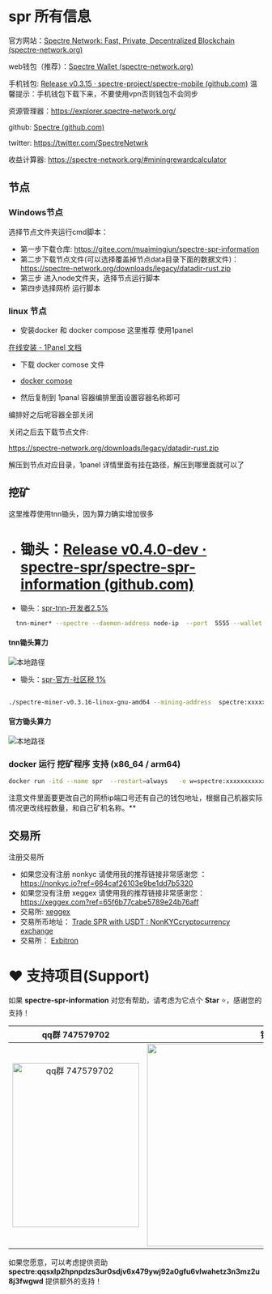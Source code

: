# spr 所有信息

官方网站：[Spectre Network: Fast, Private, Decentralized Blockchain (spectre-network.org)](https://spectre-network.org/)

web钱包（推荐）：[Spectre Wallet (spectre-network.org)](https://wallet.spectre-network.org/)

手机钱包: [Release v0.3.15 · spectre-project/spectre-mobile (github.com)](https://github.com/spectre-project/spectre-mobile/releases)  温馨提示：手机钱包下载下来，不要使用vpn否则钱包不会同步

资源管理器：https://explorer.spectre-network.org/

github: [Spectre (github.com)](https://github.com/spectre-project)

twitter: https://twitter.com/SpectreNetwrk

收益计算器: https://spectre-network.org/#miningrewardcalculator

## 节点

### Windows节点

选择节点文件夹运行cmd脚本：

* 第一步下载仓库: https://gitee.com/muaimingjun/spectre-spr-information
* 第二步下载节点文件(可以选择覆盖掉节点data目录下面的数据文件)：https://spectre-network.org/downloads/legacy/datadir-rust.zip
* 第三步 进入node文件夹，选择节点运行脚本
* 第四步选择网桥 运行脚本

### linux 节点

*  安装docker 和 docker compose 这里推荐 使用1panel

  [在线安装 - 1Panel 文档](https://1panel.cn/docs/installation/online_installation/)

* 下载 docker comose 文件

* [docker comose](./dockers/docker-compose-bridge.yml)

* 然后复制到 1panal 容器编排里面设置容器名称即可

编排好之后呢容器全部关闭

关闭之后去下载节点文件: 

https://spectre-network.org/downloads/legacy/datadir-rust.zip

解压到节点对应目录，1panel 详情里面有挂在路径，解压到哪里面就可以了



## 挖矿

这里推荐使用tnn锄头，因为算力确实增加很多

- 锄头：[Release v0.4.0-dev · spectre-spr/spectre-spr-information (github.com)](https://github.com/spectre-spr/spectre-spr-information/releases/tag/v0.4.0-dev)
  =======
- 锄头：[spr-tnn-开发者2.5%](https://gitee.com/muaimingjun/spectre-spr-information/releases/tag/v0.4.0-dev)

```bash
  tnn-miner* --spectre --daemon-address node-ip  --port  5555 --wallet spectre:qxxxxxxxxxg --threads 10 --worker-name 矿工名称
```
#### tnn锄头算力

![本地路径](img/F18BE05112CD3183E527B50D6C2CCBE3.png)


- 锄头：[spr-官方-社区税 1%](https://github.com/spectre-project/spectre-miner/releases/tag/v0.3.16)

```bash
  
./spectre-miner-v0.3.16-linux-gnu-amd64 --mining-address  spectre:xxxxxxx  -s x.x.x.x -p xxxx

```
#### 官方锄头算力
![本地路径](img/4A9F4A66B14A1561F5AB9C3D45633C97.png)

  

### docker  运行 挖矿程序 支持 (x86_64 /  arm64)

```bash
docker run -itd --name spr  --restart=always   -e w=spectre:xxxxxxxxxxxxxxxxxxxxxxxx  -e s=192.168.2.3 -e p=5555 -e t=30 -e name=02 itgpt/tnn-miner:latest
```



注意文件里面要更改自己的网桥ip端口号还有自己的钱包地址，根据自己机器实际情况更改线程数量，和自己矿机名称。**

## 交易所

注册交易所

* 如果您没有注册 nonkyc 请使用我的推荐链接非常感谢您 ： https://nonkyc.io?ref=664caf26103e9be1dd7b5320
* 如果您没有注册 xeggex 请使用我的推荐链接非常感谢您：https://xeggex.com?ref=65f6b77cabe5789e24b76aff
* 交易所:  [xeggex](https://xeggex.com/market/SPR_USDT)
* 交易所币地址： [Trade SPR with USDT : NonKYCcryptocurrency exchange](https://nonkyc.io/market/SPR_USDT)
* 交易所： [Exbitron](https://exbitron.com/trade?market=SPR-USDT)






# ♥️ 支持项目\(Support\)

<p>如果 <b>spectre-spr-information</b> 对您有帮助，请考虑为它点个 <b>Star</b> ⭐，感谢您的支持！</p>
<table>
<thead>
<tr>
<th align="center">qq群 747579702 </th>
<th align="center">钱包</th>
</tr>
</thead>
<tbody><tr>
<td align="center"><img src="./img/qq.jpg" alt="qq群 747579702" height="324" width="250"></td>

<td align="center"><img src="./img/dashang.png" alt="钱包" height="400" width="480"></td>
</tr>
</tbody>
</table>
<p>如果您愿意，可以考虑提供资助 <b>spectre:qqsxlp2hpnpdzs3ur0sdjv6x479ywj92a0gfu6vlwahetz3n3mz2u8j3fwgwd</b> 提供额外的支持！</p>


